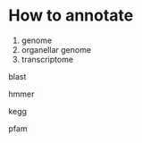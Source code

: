# How to annotate

1. genome
2. organellar genome
3. transcriptome

blast  

hmmer  

kegg  

pfam  


